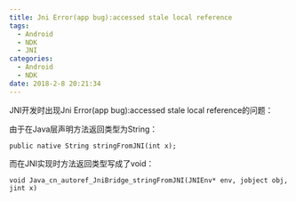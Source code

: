 ```yaml
---
title: Jni Error(app bug):accessed stale local reference
tags:
  - Android
  - NDK
  - JNI
categories:
  - Android
  - NDK
date: 2018-2-8 20:21:34
---
```


JNI开发时出现Jni Error(app bug):accessed stale local reference的问题：

由于在Java层声明方法返回类型为String：
```
public native String stringFromJNI(int x);
```

而在JNI实现时方法返回类型写成了void：
```
void Java_cn_autoref_JniBridge_stringFromJNI(JNIEnv* env, jobject obj, jint x)
```
